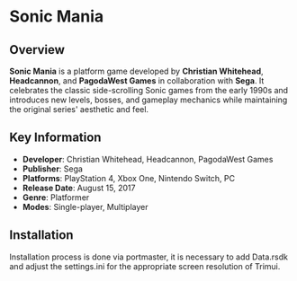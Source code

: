 # Sonic Mania

## Overview

**Sonic Mania** is a platform game developed by **Christian Whitehead**, **Headcannon**, and **PagodaWest Games** in collaboration with **Sega**. It celebrates the classic side-scrolling Sonic games from the early 1990s and introduces new levels, bosses, and gameplay mechanics while maintaining the original series' aesthetic and feel.

## Key Information

- **Developer**: Christian Whitehead, Headcannon, PagodaWest Games
- **Publisher**: Sega
- **Platforms**: PlayStation 4, Xbox One, Nintendo Switch, PC
- **Release Date**: August 15, 2017
- **Genre**: Platformer
- **Modes**: Single-player, Multiplayer

## Installation

Installation process is done via portmaster, it is necessary to add Data.rsdk and adjust the settings.ini for the appropriate screen resolution of Trimui.